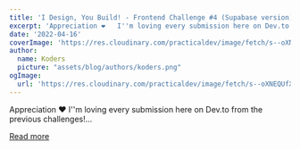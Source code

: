 ```yaml
---
title: 'I Design, You Build! - Frontend Challenge #4 (Supabase version)'
excerpt: 'Appreciation ❤️   I''m loving every submission here on Dev.to from the previous challenges!...'
date: '2022-04-16'
coverImage: 'https://res.cloudinary.com/practicaldev/image/fetch/s--oXNEQUfX--/c_imagga_scale,f_auto,fl_progressive,h_420,q_auto,w_1000/https://dev-to-uploads.s3.amazonaws.com/uploads/articles/cuslqr720k4ksncqelb3.png'
author:
  name: Koders
  picture: "assets/blog/authors/koders.png"
ogImage:
  url: 'https://res.cloudinary.com/practicaldev/image/fetch/s--oXNEQUfX--/c_imagga_scale,f_auto,fl_progressive,h_420,q_auto,w_1000/https://dev-to-uploads.s3.amazonaws.com/uploads/articles/cuslqr720k4ksncqelb3.png'
---
```


Appreciation ❤️   I''m loving every submission here on Dev.to from the previous challenges!...

[Read more](https://dev.to/zernonia/i-design-you-build-frontend-challenge-4-supabase-version-2afm)
